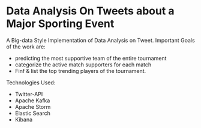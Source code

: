 # Data Analysis On Tweets about a Major Sporting Event

A Big-data Style Implementation of Data Analysis on Tweet. Important Goals of the work are:

* predicting the most supportive team of the entire tournament
* categorize the active match supporters for each match
* Finf & list the top trending players of the tournament.

Technologies Used:

* Twitter-API
* Apache Kafka
* Apache Storm
* Elastic Search
* Kibana
